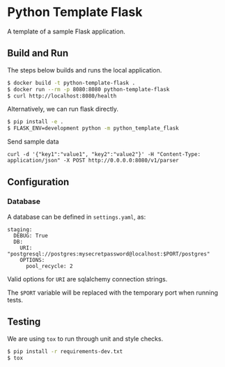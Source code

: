 # Python Template Flask

A template of a sample Flask application.

## Build and Run

The steps below builds and runs the local application.

```bash
$ docker build -t python-template-flask .
$ docker run --rm -p 8080:8080 python-template-flask
$ curl http://localhost:8080/health
```

Alternatively, we can run flask directly.

```bash
$ pip install -e .
$ FLASK_ENV=development python -m python_template_flask
```

Send sample data
```
curl -d '{"key1":"value1", "key2":"value2"}' -H "Content-Type: application/json" -X POST http://0.0.0.0:8080/v1/parser
```

## Configuration

### Database

A database can be defined in `settings.yaml`, as:
```
staging:
  DEBUG: True
  DB:
    URI: "postgresql://postgres:mysecretpassword@localhost:$PORT/postgres"
    OPTIONS:
      pool_recycle: 2
```

Valid options for `URI` are sqlalchemy connection strings.

The `$PORT` variable will be replaced with the temporary port when running tests.

## Testing

We are using `tox` to run through unit and style checks.

```bash
$ pip install -r requirements-dev.txt
$ tox
```
